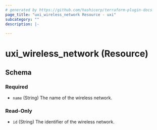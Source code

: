 ```yaml
---
# generated by https://github.com/hashicorp/terraform-plugin-docs
page_title: "uxi_wireless_network Resource - uxi"
subcategory: ""
description: |-
  
---
```


# uxi_wireless_network (Resource)





<!-- schema generated by tfplugindocs -->
## Schema

### Required

- `name` (String) The name of the wireless network.

### Read-Only

- `id` (String) The identifier of the wireless network.
